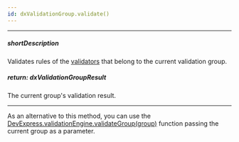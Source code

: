 ```yaml
---
id: dxValidationGroup.validate()
---
```

---
##### shortDescription
Validates rules of the [validators](/api-reference/10%20UI%20Widgets/dxValidator/dxValidator.md '/Documentation/ApiReference/UI_Widgets/dxValidator/') that belong to the current validation group.

##### return: dxValidationGroupResult
The current group's validation result.

---
As an alternative to this method, you can use the [DevExpress.validationEngine.validateGroup(group)](/api-reference/50%20Common/utils/validationEngine/validateGroup(group).md '/Documentation/ApiReference/Common/Utils/validationEngine/#validateGroupgroup') function passing the current group as a parameter.